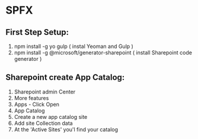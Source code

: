 # SPFX

## First Step Setup:
<ol>
  <li>npm install -g yo gulp ( instal Yeoman and Gulp )</li>
  <li>npm install -g @microsoft/generator-sharepoint ( install Sharepoint code generator  )</li>
</ol>

## Sharepoint create App Catalog:
<ol>
  <li>Sharepoint admin Center</li>
  <li>More features</li>
  <li>Apps - Click Open</li>
  <li>App Catalog</li>
  <li>Create a new app catalog site</li>
  <li>Add site Collection data</li>
  <li>At the 'Active Sites' you'l find your catalog</li>
</ol>
